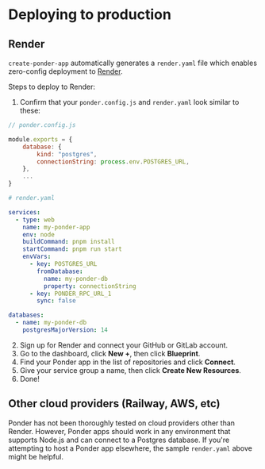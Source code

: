 # Deploying to production

## Render

`create-ponder-app` automatically generates a `render.yaml` file which enables zero-config deployment to [Render](https://render.com).

Steps to deploy to Render:

1. Confirm that your `ponder.config.js` and `render.yaml` look similar to these:

```js
// ponder.config.js

module.exports = {
    database: {
        kind: "postgres",
        connectionString: process.env.POSTGRES_URL,
    },
    ...
}
```

```yml
# render.yaml

services:
  - type: web
    name: my-ponder-app
    env: node
    buildCommand: pnpm install
    startCommand: pnpm run start
    envVars:
      - key: POSTGRES_URL
        fromDatabase:
          name: my-ponder-db
          property: connectionString
      - key: PONDER_RPC_URL_1
        sync: false

databases:
  - name: my-ponder-db
    postgresMajorVersion: 14
```

2. Sign up for Render and connect your GitHub or GitLab account.
3. Go to the dashboard, click **New +**, then click **Blueprint**.
4. Find your Ponder app in the list of repositories and click **Connect**.
5. Give your service group a name, then click **Create New Resources**.
6. Done!

## Other cloud providers (Railway, AWS, etc)

Ponder has not been thoroughly tested on cloud providers other than Render. However, Ponder apps should work in any environment that supports Node.js and can connect to a Postgres database. If you're attempting to host a Ponder app elsewhere, the sample `render.yaml` above might be helpful.

